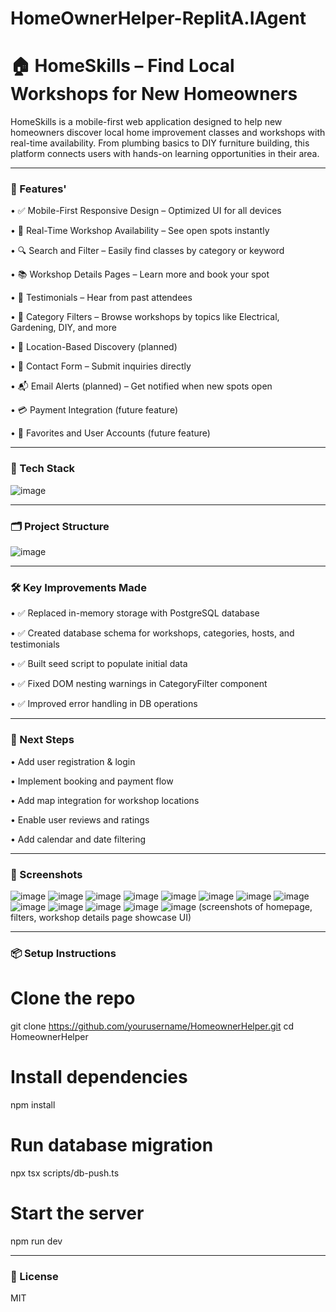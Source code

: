 # HomeOwnerHelper-ReplitA.IAgent
# 🏠 HomeSkills – Find Local Workshops for New Homeowners
HomeSkills is a mobile-first web application designed to help new homeowners discover local home improvement classes and workshops with real-time availability. From plumbing basics to DIY furniture building, this platform connects users with hands-on learning opportunities in their area.
_______________________________________________
### 🚀 Features'

•	✅ Mobile-First Responsive Design – Optimized UI for all devices

•	📅 Real-Time Workshop Availability – See open spots instantly

•	🔍 Search and Filter – Easily find classes by category or keyword

•	📚 Workshop Details Pages – Learn more and book your spot

•	💬 Testimonials – Hear from past attendees

•	📌 Category Filters – Browse workshops by topics like Electrical, Gardening, DIY, and more

•	📍 Location-Based Discovery (planned)

•	📩 Contact Form – Submit inquiries directly

•	📬 Email Alerts (planned) – Get notified when new spots open

•	💳 Payment Integration (future feature)

•	🌟 Favorites and User Accounts (future feature)
_______________________________________________
### 🧱 Tech Stack
![image](https://github.com/user-attachments/assets/4f96c0c7-10ef-43fa-b232-6003ff640604)
_______________________________________________
### 🗂️ Project Structure
![image](https://github.com/user-attachments/assets/be978c73-b9f2-4a45-abb0-7f9167178eef)
_______________________________________________
### 🛠️ Key Improvements Made

•	✅ Replaced in-memory storage with PostgreSQL database

•	✅ Created database schema for workshops, categories, hosts, and testimonials

•	✅ Built seed script to populate initial data

•	✅ Fixed DOM nesting warnings in CategoryFilter component

•	✅ Improved error handling in DB operations
_______________________________________________
### 📌 Next Steps

•	Add user registration & login

•	Implement booking and payment flow

•	Add map integration for workshop locations

•	Enable user reviews and ratings

•	Add calendar and date filtering
_______________________________________________
### 📸 Screenshots
![image](https://github.com/user-attachments/assets/0b92b8aa-31b9-41b4-9796-281c61cd292e)
![image](https://github.com/user-attachments/assets/4e89af25-03c0-4988-bc4a-612a420f6394)
![image](https://github.com/user-attachments/assets/1d402d62-063f-418f-ac4b-f88e1736274e)
![image](https://github.com/user-attachments/assets/dc954b8d-1bb0-4c44-8837-c5c48e6e89c6)
![image](https://github.com/user-attachments/assets/85c47f47-848c-4269-a5f1-a084d587bb3b)
![image](https://github.com/user-attachments/assets/51530980-2db9-4225-b7fb-99a26f00737d)
![image](https://github.com/user-attachments/assets/b7cbc1c6-1a37-4ddc-bda7-2a51b15b76e1)
![image](https://github.com/user-attachments/assets/f40ce46a-0854-4086-b84c-987d4e034ab3)
![image](https://github.com/user-attachments/assets/0d26d64c-2e18-4f92-b135-dcf125d4eb5c)
![image](https://github.com/user-attachments/assets/9948ffb8-7012-4d1d-99d1-19bd065ab882)
![image](https://github.com/user-attachments/assets/0b0df1f1-1286-4f6f-a148-7174b1ba8600)
![image](https://github.com/user-attachments/assets/17fcb966-6ec7-46ec-ab7b-5484fdf91c06)
![image](https://github.com/user-attachments/assets/f32b4c3d-27bd-4e24-b555-07bd439249a9)
(screenshots of homepage, filters, workshop details page showcase UI)
________________________________________
### 📦 Setup Instructions
# Clone the repo
git clone https://github.com/yourusername/HomeownerHelper.git
cd HomeownerHelper
# Install dependencies
npm install

# Run database migration
npx tsx scripts/db-push.ts

# Start the server
npm run dev
________________________________________
### 📝 License
MIT

